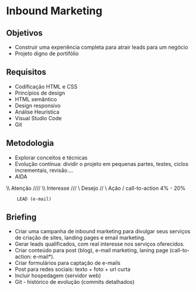 
# Inbound Marketing

## Objetivos

- Construir uma experiência completa para atrair leads para um negócio
- Projeto digno de portifólio

## Requisitos

- Codificação HTML e CSS
- Princípios de design
- HTML semântico
- Design responsivo
- Análise Heurística
- Visual Studio Code
- Git

## Metodologia

- Explorar conceitos e técnicas
- Evolução contínua: dividir o projeto em pequenas partes, testes, ciclos incrementais, revisão....
- AIDA

\\\\         Atenção          ////
  \\\       Interesse        ///
    \\        Desejo        //
      \        Ação        /        call-to-action 4% - 20%

        LEAD (e-mail)

## Briefing

- Criar uma campanha de inbound marketing para divulgar seus serviços de criação de sites, landing pages e email marketing.
- Gerar leads qualificados, com real interesse nos serviços oferecidos.
- Criar conteúdo para post (blog), e-mail marketing, laning page (call-to-action: e-mail*).
- Criar formulários para captação de e-mails
- Post para redes sociais: texto + foto + url curta
- Incluir hospedagem (servidor web)
- Git - histórico de evolução (commits detalhados)